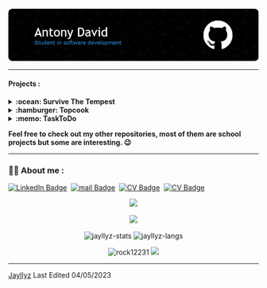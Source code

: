 ![Header](./img/header.png)

---

#### Projects  : 

<details>
 <summary><strong>:ocean: Survive The Tempest </strong></summary>
 
This is a game made in python with a friend, a strategy game that we imagined and created from scratch.
You are a castaway on an island in the middle of the sea but a storm is coming... good luck 😇

<a href="https://github.com/Jayllyz/SurvivetheTempest" target="_blank"><img height="100em" src="https://github-readme-stats.vercel.app/api/pin?username=jayllyz&repo=survivethetempest&theme=dark&bg_color=00000000&title_color=39A6FF"/></a>

</details>

<details>
 <summary><strong>:hamburger: Topcook</strong></summary>
 
 This is a dynamic website project, the goal is to make a community website about cooking recipes
using PHP & JS. It's also my first year validation project.
<img src="https://github.com/Jayllyz/superSmashWB/blob/main/images/topcook_logo.svg" height="20em" >
 
<a href="https://github.com/Jayllyz/Topcook" target="_blank"><img height="100em" src="https://github-readme-stats.vercel.app/api/pin?username=jayllyz&repo=topcook&theme=dark&bg_color=00000000&title_color=39A6FF"/></a>
 </details>

<details>
 <summary><strong>:memo: TaskToDo</strong></summary>
 
  Task planning software project made in C with the GTK+3.2 library, UI is made with Glade.&nbsp;
  
<a href="https://github.com/Jayllyz/TaskToDo" target="_blank"><img height="100em" src="https://github-readme-stats.vercel.app/api/pin?username=jayllyz&repo=tasktodo&theme=dark&bg_color=00000000&title_color=39A6FF"/></a>
</details>
 
**Feel free to check out my other repositories, most of them are school projects but some are interesting. 😉**

---

### :man_technologist: About me :

[![LinkedIn Badge](https://img.shields.io/badge/-antodavid-blue?style=flat-square&logo=Linkedin&logoColor=white&link=https://www.linkedin.com/in/antodavid/)](https://www.linkedin.com/in/antodavid/)&nbsp;
[![mail Badge](https://img.shields.io/badge/-antonydavid945@gmail.com-red?style=flat-square&logo=Gmail&logoColor=white&link=mailto:antonydavid945@gmail.com)](mailto:antonydavid945@gmail.com)&nbsp;
[![CV Badge](https://img.shields.io/badge/-CV-blue?style=flat-square&logo=ReadMe&logoColor=white&link=https://jayllyz.github.io/online-cv/)](https://jayllyz.github.io/online-cv/)&nbsp;
[![CV Badge](https://img.shields.io/badge/-Playlist-brigthgreen?style=flat-square&color=1DB954&logo=Spotify&logoColor=white&link=https://open.spotify.com/playlist/5jjweWHLI4XcWsMEiTg0YB?si=d10523e71acb4c75)](https://open.spotify.com/playlist/5jjweWHLI4XcWsMEiTg0YB?si=d10523e71acb4c75)&nbsp;

<div align="center">
  <a href="https://spotify-github-profile.vercel.app/api/view?uid=4wts4nq3qaeb51i674dsrur7g&redirect=true" target="_blank"><img src="https://spotify-github-profile.vercel.app/api/view?uid=4wts4nq3qaeb51i674dsrur7g&cover_image=true&theme=natemoo-re&bar_color_cover=false&bar_color=53b14f"/></a>

<a href="https://www.codewars.com/users/Jayllyz" target="_blank"><img src="https://www.codewars.com/users/Jayllyz/badges/large"/></a>

<img height="150em" src="https://github-readme-stats.vercel.app/api?username=jayllyz&theme=dark&show_icons=true&bg_color=00000000&title_color=39A6FF" alt="jayllyz-stats"/>
<img height="150em" src="https://github-readme-stats.vercel.app/api/top-langs/?username=jayllyz&layout=compact&theme=dark&bg_color=00000000&hide=shaderlab,SCSS&langs_count=6&title_color=39A6FF" alt="jayllyz-langs"/>
 </div>
<p align="center"> <img src="https://komarev.com/ghpvc/?username=Jayllyz&label=Profile%20views&color=0e75b6&style=flat" alt="rock12231"/> <img src="https://img.shields.io/github/followers/Jayllyz"/></p>

---

[Jayllyz](https://github.com/Jayllyz)
Last Edited 04/05/2023

